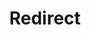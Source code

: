 ﻿---
layout: src/layouts/Redirect.astro
title: Redirect
redirect: https://octopus.com/docs/octopus-rest-api/how-to-create-an-api-key
pubDate:  2023-01-01
navSearch: false
navSitemap: false
navMenu: false
---

